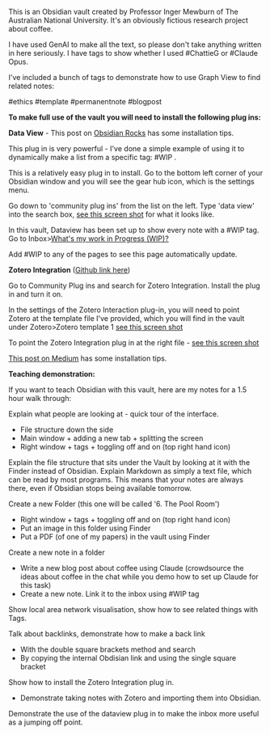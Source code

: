 This is an Obsidian vault created by Professor Inger Mewburn of The Australian National University. It's an obviously fictious research project about coffee. 

I have used GenAI to make all the text, so please don't take anything written in here seriously. I have tags to show whether I used #ChattieG or #Claude Opus.

I've included a bunch of tags to demonstrate how to use Graph View to find related notes:
 
#ethics 
#template 
#permanentnote 
#blogpost 

**To make full use of the vault you will need to install the following plug ins:**

**Data View** - This post on [Obsidian Rocks](https://obsidian.rocks/dataview-in-obsidian-a-beginners-guide/) has some installation tips.

This plug in is very powerful - I've done a simple example of using it to dynamically make a list from a specific tag: #WIP .

This is a relatively easy plug in to install. Go to the bottom left corner of your Obsidian window and you will see the gear hub icon, which is the settings menu.

Go down to 'community plug ins' from the list on the left. Type 'data view' into the search box, [see this screen shot](obsidian://open?vault=Coffee&file=5.%20Images%2FCommunity%20plug%20in%20page.png) for what it looks like.

In this vault, Dataview has been set up to show every note with a #WIP tag. Go to Inbox>[What's my work in Progress (WIP)?](obsidian://open?vault=Coffee&file=1.%20Inbox%2FWhat's%20my%20Work%20in%20Progress%20(WIP)%3F)

Add #WIP to any of the pages to see this page automatically update. 

**Zotero Integration** ([Github link here](https://github.com/mgmeyers/obsidian-zotero-integration))

Go to Community Plug ins and search for Zotero Integration. Install the plug in and turn it on.

In the settings of the Zotero Interaction plug-in, you will need to point Zotero at the template file I've provided, which you will find in the vault under Zotero>Zotero template 1 [see this screen shot](obsidian://open?vault=Coffee&file=5.%20Images%2FWhere%20to%20find%20the%20Zotero%20plug%20in.png)

To point the Zotero Integration plug in at the right file - [see this screen shot](obsidian://open?vault=Coffee&file=5.%20Images%2FWhere%20to%20find%20the%20Zotero%20plug%20in.png) 

[This post on Medium](https://medium.com/@alexandraphelan/an-updated-academic-workflow-zotero-obsidian-cffef080addd) has some installation tips.

**Teaching demonstration:**

If you want to teach Obsidian with this vault, here are my notes for a 1.5 hour walk through:

Explain what people are looking at - quick tour of the interface.
- File structure down the side
- Main window + adding a new tab + splitting the screen
- Right window + tags + toggling off and on (top right hand icon)

Explain the file structure that sits under the Vault by looking at it with the Finder instead of Obsidian. Explain Markdown as simply a text file, which can be read by most programs. This means that your notes are always there, even if Obsidian stops being available tomorrow.

Create a new Folder (this one will be called '6. The Pool Room')
- Right window + tags + toggling off and on (top right hand icon)
- Put an image in this folder using Finder
- Put a PDF (of one of my papers) in the vault using Finder

Create a new note in a folder
- Write a new blog post about coffee using Claude (crowdsource the ideas about coffee in the chat while you demo how to set up Claude for this task)
- Create a new note. Link it to the inbox using #WIP tag
  
Show local area network visualisation, show how to see related things with Tags.

Talk about backlinks, demonstrate how to make a back link
- With the double square brackets method and search
- By copying the internal Obdisian link and using the single square bracket

Show how to install the Zotero Integration plug in.
- Demonstrate taking notes with Zotero and importing them into Obsidian.

Demonstrate the use of the dataview plug in to make the inbox more useful as a jumping off point. 
